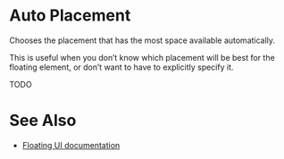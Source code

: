 # Auto Placement

Chooses the placement that has the most space available automatically.

This is useful when you don’t know which placement will be best for the floating element, or don’t want to have to explicitly specify it.

TODO

# See Also

-   [Floating UI documentation](https://floating-ui.com/docs/autoPlacement)
